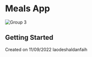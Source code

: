 # Meals App

![Group 3](https://user-images.githubusercontent.com/94110205/189518052-75fe6011-6e80-4351-87dc-d336e4c36695.png)

## Getting Started

Created on 11/09/2022
laodeshaldanfaih
